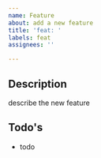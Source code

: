 ```yaml
---
name: Feature
about: add a new feature
title: 'feat: '
labels: feat
assignees: ''

---
```


## Description ##
describe the new feature

## Todo's ##
- todo
